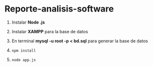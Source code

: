 # Reporte-analisis-software

1. Instalar **Node .js**

2. Instalar **XAMPP** para la base de datos

3. En terminal **mysql -u root -p < bd.sql** para generar la base de datos

3. `npm install`

4. `node app.js`
